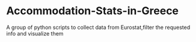 # Accommodation-Stats-in-Greece
A group of python scripts to collect data from Eurostat,filter the requested info and visualize them
